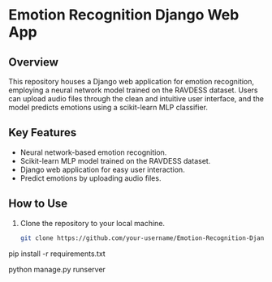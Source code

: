 # Emotion Recognition Django Web App

## Overview

This repository houses a Django web application for emotion recognition, employing a neural network model trained on the RAVDESS dataset. Users can upload audio files through the clean and intuitive user interface, and the model predicts emotions using a scikit-learn MLP classifier.

## Key Features

- Neural network-based emotion recognition.     
- Scikit-learn MLP model trained on the RAVDESS dataset.
- Django web application for easy user interaction.                     
- Predict emotions by uploading audio files.
                
## How to Use

1. Clone the repository to your local machine.
   ```bash
   git clone https://github.com/your-username/Emotion-Recognition-Django.git
pip install -r requirements.txt

python manage.py runserver
